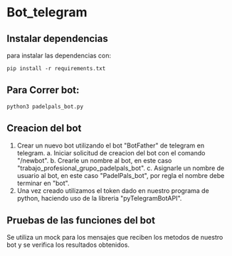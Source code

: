 # Bot_telegram

## Instalar dependencias

 para instalar las dependencias con: 

```
pip install -r requirements.txt
```
## Para Correr bot:
```
python3 padelpals_bot.py
```

## Creacion del bot

1. Crear un nuevo bot utilizando el bot "BotFather" de telegram en telegram.
   a. Iniciar solicitud de creacion del bot con el comando "/newbot".
   b. Crearle un nombre al bot, en este caso "trabajo_profesional_grupo_padelpals_bot".
   c. Asignarle un nombre de usuario al bot, en este caso "PadelPals_bot", por regla el nombre debe terminar en "bot".
2. Una vez creado utilizamos el token dado en nuestro programa de python, haciendo uso de la libreria "pyTelegramBotAPI".

## Pruebas de las funciones del bot

Se utiliza un mock para los mensajes que reciben los metodos de nuestro bot y se verifica los resultados obtenidos.
